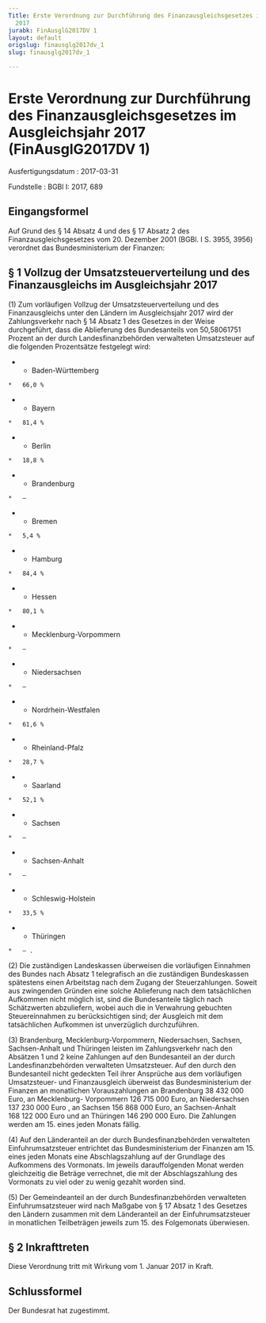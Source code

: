 ```yaml
---
Title: Erste Verordnung zur Durchführung des Finanzausgleichsgesetzes im Ausgleichsjahr
  2017
jurabk: FinAusglG2017DV 1
layout: default
origslug: finausglg2017dv_1
slug: finausglg2017dv_1

---
```


# Erste Verordnung zur Durchführung des Finanzausgleichsgesetzes im Ausgleichsjahr 2017 (FinAusglG2017DV 1)

Ausfertigungsdatum
:   2017-03-31

Fundstelle
:   BGBl I: 2017, 689


## Eingangsformel

Auf Grund des § 14 Absatz 4 und des § 17 Absatz 2 des
Finanzausgleichsgesetzes vom 20. Dezember 2001 (BGBl. I S. 3955, 3956)
verordnet das Bundesministerium der Finanzen:


## § 1 Vollzug der Umsatzsteuerverteilung und des Finanzausgleichs im Ausgleichsjahr 2017

(1) Zum vorläufigen Vollzug der Umsatzsteuerverteilung und des
Finanzausgleichs unter den Ländern im Ausgleichsjahr 2017 wird der
Zahlungsverkehr nach § 14 Absatz 1 des Gesetzes in der Weise
durchgeführt, dass die Ablieferung des Bundesanteils von 50,58061751
Prozent an der durch Landesfinanzbehörden verwalteten Umsatzsteuer auf
die folgenden Prozentsätze festgelegt wird:

*    *   Baden-Württemberg

    *   66,0 %


*    *   Bayern

    *   81,4 %


*    *   Berlin

    *   18,8 %


*    *   Brandenburg

    *   –


*    *   Bremen

    *   5,4 %


*    *   Hamburg

    *   84,4 %


*    *   Hessen

    *   80,1 %


*    *   Mecklenburg-Vorpommern

    *   –


*    *   Niedersachsen

    *   –


*    *   Nordrhein-Westfalen

    *   61,6 %


*    *   Rheinland-Pfalz

    *   28,7 %


*    *   Saarland

    *   52,1 %


*    *   Sachsen

    *   –


*    *   Sachsen-Anhalt

    *   –


*    *   Schleswig-Holstein

    *   33,5 %


*    *   Thüringen

    *   – .




(2) Die zuständigen Landeskassen überweisen die vorläufigen Einnahmen
des Bundes nach Absatz 1 telegrafisch an die zuständigen Bundeskassen
spätestens einen Arbeitstag nach dem Zugang der Steuerzahlungen.
Soweit aus zwingenden Gründen eine solche Ablieferung nach dem
tatsächlichen Aufkommen nicht möglich ist, sind die Bundesanteile
täglich nach Schätzwerten abzuliefern, wobei auch die in Verwahrung
gebuchten Steuereinnahmen zu berücksichtigen sind; der Ausgleich mit
dem tatsächlichen Aufkommen ist unverzüglich durchzuführen.

(3) Brandenburg, Mecklenburg-Vorpommern, Niedersachsen, Sachsen,
Sachsen-Anhalt und Thüringen leisten im Zahlungsverkehr nach den
Absätzen 1 und 2 keine Zahlungen auf den Bundesanteil an der durch
Landesfinanzbehörden verwalteten Umsatzsteuer. Auf den durch den
Bundesanteil nicht gedeckten Teil ihrer Ansprüche aus dem vorläufigen
Umsatzsteuer- und Finanzausgleich überweist das Bundesministerium der
Finanzen an monatlichen Vorauszahlungen an Brandenburg 38 432 000
Euro, an Mecklenburg-
Vorpommern              126 715 000 Euro, an Niedersachsen
137 230 000 Euro             , an Sachsen 156 868 000 Euro, an
Sachsen-Anhalt 168 122 000 Euro und an Thüringen 146 290 000 Euro. Die
Zahlungen werden am 15. eines jeden Monats fällig.

(4) Auf den Länderanteil an der durch Bundesfinanzbehörden verwalteten
Einfuhrumsatzsteuer entrichtet das Bundesministerium der Finanzen am
15\. eines jeden Monats eine Abschlagszahlung auf der Grundlage des
Aufkommens des Vormonats. Im jeweils darauffolgenden Monat werden
gleichzeitig die Beträge verrechnet, die mit der Abschlagszahlung des
Vormonats zu viel oder zu wenig gezahlt worden sind.

(5) Der Gemeindeanteil an der durch Bundesfinanzbehörden verwalteten
Einfuhrumsatzsteuer wird nach Maßgabe von § 17 Absatz 1 des Gesetzes
den Ländern zusammen mit dem Länderanteil an der Einfuhrumsatzsteuer
in monatlichen Teilbeträgen jeweils zum 15. des Folgemonats
überwiesen.


## § 2 Inkrafttreten

Diese Verordnung tritt mit Wirkung vom 1. Januar 2017 in Kraft.


## Schlussformel

Der Bundesrat hat zugestimmt.

